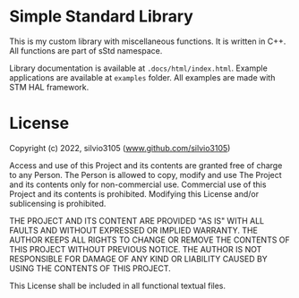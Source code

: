 
# Simple Standard Library

This is my custom library with miscellaneous functions. It is written in C++. All functions are part of sStd namespace.

Library documentation is available at `.docs/html/index.html`.
Example applications are available at `examples` folder. All examples are made with STM HAL framework.

# License

Copyright (c) 2022, silvio3105 (www.github.com/silvio3105)

Access and use of this Project and its contents are granted free of charge to any Person.
The Person is allowed to copy, modify and use The Project and its contents only for non-commercial use.
Commercial use of this Project and its contents is prohibited.
Modifying this License and/or sublicensing is prohibited.

THE PROJECT AND ITS CONTENT ARE PROVIDED "AS IS" WITH ALL FAULTS AND WITHOUT EXPRESSED OR IMPLIED WARRANTY.
THE AUTHOR KEEPS ALL RIGHTS TO CHANGE OR REMOVE THE CONTENTS OF THIS PROJECT WITHOUT PREVIOUS NOTICE.
THE AUTHOR IS NOT RESPONSIBLE FOR DAMAGE OF ANY KIND OR LIABILITY CAUSED BY USING THE CONTENTS OF THIS PROJECT.

This License shall be included in all functional textual files.